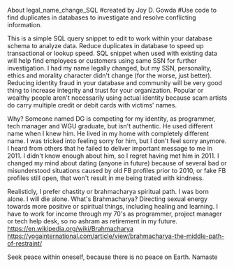 About legal_name_change_SQL
#created by Joy D. Gowda
#Use code to find duplicates in databases to investigate and resolve conflicting information.

This is a simple SQL query snippet to edit to work within your database schema to analyze data.
Reduce duplicates in database to speed up transactional or lookup speed.
SQL snippet when used with existing data will help find employees or customers using same SSN for further investigation.
I had my name legally changed, but my SSN, personality, ethics and morality character didn't change (for the worse, just better).
Reducing identity fraud in your database and community will be very good thing to increase integrity and trust for your organization.
Popular or wealthy people aren't necessarily using actual identity because scam artists do carry multiple credit or debit cards with victims' names.

Why? Someone named DG is competing for my identity, as programmer, tech manager and WGU graduate, but isn't authentic. He used different name when I knew him. He lived in my home with completely different name. I was tricked into feeling sorry for him, but I don't feel sorry anymore. I heard from others that he failed to deliver important message to me in 2011. I didn't know enough about him, so I regret having met him in 2011. I changed my mind about dating (anyone in future) because of several bad or misunderstood situations caused by old FB profiles prior to 2010, or fake FB profiles still open, that won't result in me being trated with kindness. 

Realisticly, I prefer chastity or brahmacharya spiritual path. 
I was born alone. I will die alone. 
What's Brahmacharya? 
Directing sexual energy towards more positive or spiritual things, including healing and learning. 
I have to work for income through my 70's as programmer, project manager or tech help desk, so no ashram as retirement in my future. 
https://en.wikipedia.org/wiki/Brahmacharya
https://yogainternational.com/article/view/brahmacharya-the-middle-path-of-restraint/

Seek peace within oneself, because there is no peace on Earth.
Namaste
